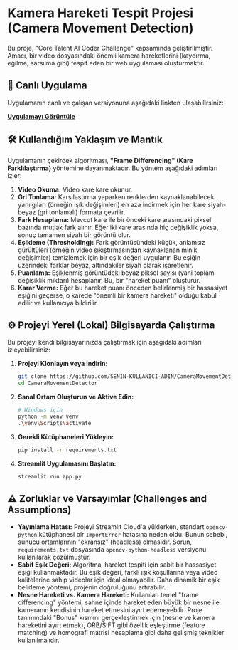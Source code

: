 # Kamera Hareketi Tespit Projesi (Camera Movement Detection)

Bu proje, "Core Talent AI Coder Challenge" kapsamında geliştirilmiştir. Amacı, bir video dosyasındaki önemli kamera hareketlerini (kaydırma, eğilme, sarsılma gibi) tespit eden bir web uygulaması oluşturmaktır.

## 🚀 Canlı Uygulama

Uygulamanın canlı ve çalışan versiyonuna aşağıdaki linkten ulaşabilirsiniz:

**[Uygulamayı Görüntüle](https://cameramovementdetector-berkant.streamlit.app/)**

## 🛠️ Kullandığım Yaklaşım ve Mantık

Uygulamanın çekirdek algoritması, **"Frame Differencing" (Kare Farklılaştırma)** yöntemine dayanmaktadır. Bu yöntem aşağıdaki adımları izler:

1.  **Video Okuma:** Video kare kare okunur.
2.  **Gri Tonlama:** Karşılaştırma yaparken renklerden kaynaklanabilecek yanılgıları (örneğin ışık değişimleri) en aza indirmek için her kare siyah-beyaz (gri tonlamalı) formata çevrilir.
3.  **Fark Hesaplama:** Mevcut kare ile bir önceki kare arasındaki piksel bazında mutlak fark alınır. Eğer iki kare arasında hiç değişiklik yoksa, sonuç tamamen siyah bir görüntü olur.
4.  **Eşikleme (Thresholding):** Fark görüntüsündeki küçük, anlamsız gürültüleri (örneğin video sıkıştırmasından kaynaklanan minik değişimler) temizlemek için bir eşik değeri uygulanır. Bu eşiğin üzerindeki farklar beyaz, altındakiler siyah olarak işaretlenir.
5.  **Puanlama:** Eşiklenmiş görüntüdeki beyaz piksel sayısı (yani toplam değişiklik miktarı) hesaplanır. Bu, bir "hareket puanı" oluşturur.
6.  **Karar Verme:** Eğer bu hareket puanı önceden belirlenmiş bir hassasiyet eşiğini geçerse, o karede "önemli bir kamera hareketi" olduğu kabul edilir ve kullanıcıya bildirilir.

## ⚙️ Projeyi Yerel (Lokal) Bilgisayarda Çalıştırma

Bu projeyi kendi bilgisayarınızda çalıştırmak için aşağıdaki adımları izleyebilirsiniz:

1.  **Projeyi Klonlayın veya İndirin:**
    ```bash
    git clone https://github.com/SENIN-KULLANICI-ADIN/CameraMovementDetector.git
    cd CameraMovementDetector
    ```

2.  **Sanal Ortam Oluşturun ve Aktive Edin:**
    ```bash
    # Windows için
    python -m venv venv
    .\venv\Scripts\activate
    ```

3.  **Gerekli Kütüphaneleri Yükleyin:**
    ```bash
    pip install -r requirements.txt
    ```

4.  **Streamlit Uygulamasını Başlatın:**
    ```bash
    streamlit run app.py
    ```

## ⚠️ Zorluklar ve Varsayımlar (Challenges and Assumptions)

*   **Yayınlama Hatası:** Projeyi Streamlit Cloud'a yüklerken, standart `opencv-python` kütüphanesi bir `ImportError` hatasına neden oldu. Bunun sebebi, sunucu ortamlarının "ekransız" (headless) olmasıdır. Sorun, `requirements.txt` dosyasında `opencv-python-headless` versiyonu kullanılarak çözülmüştür.
*   **Sabit Eşik Değeri:** Algoritma, hareket tespiti için sabit bir hassasiyet eşiği kullanmaktadır. Bu eşik değeri, farklı ışık koşullarına veya video kalitelerine sahip videolar için ideal olmayabilir. Daha dinamik bir eşik belirleme yöntemi, projenin doğruluğunu artırabilir.
*   **Nesne Hareketi vs. Kamera Hareketi:** Kullanılan temel "frame differencing" yöntemi, sahne içinde hareket eden büyük bir nesne ile kameranın kendisinin hareket etmesini ayırt edemeyebilir. Proje tanımındaki "Bonus" kısmını gerçekleştirmek için (nesne ve kamera hareketini ayırt etmek), ORB/SIFT gibi özellik eşleştirme (feature matching) ve homografi matrisi hesaplama gibi daha gelişmiş teknikler kullanılmalıdır.

